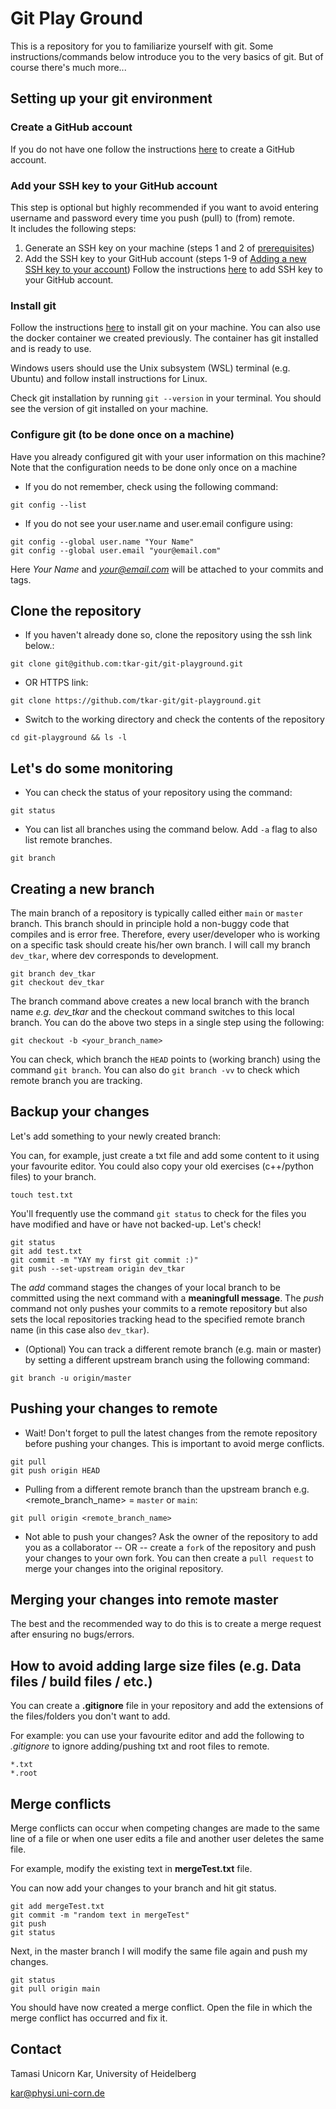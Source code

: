 # Git Play Ground

This is a repository for you to familiarize yourself with git. Some instructions/commands below introduce you to the very basics of git. But of course there's much more...
## Setting up your git environment

### Create a GitHub account
If you do not have one follow the instructions [here](https://docs.github.com/en/get-started/start-your-journey/creating-an-account-on-github) to create a GitHub account.

### Add your SSH key to your GitHub account
This step is optional but highly recommended if you want to avoid entering username and password every time you push (pull) to (from) remote.
</br>
It includes the following steps:
1. Generate an SSH key on your machine (steps 1 and 2 of [prerequisites](https://docs.github.com/en/authentication/connecting-to-github-with-ssh/adding-a-new-ssh-key-to-your-github-account?tool=webui#prerequisites))
2. Add the SSH key to your GitHub account (steps 1-9 of [Adding a new SSH key to your account](https://docs.github.com/en/authentication/connecting-to-github-with-ssh/adding-a-new-ssh-key-to-your-github-account?tool=webui#adding-a-new-ssh-key-to-your-account))
Follow the instructions [here](https://docs.github.com/en/authentication/connecting-to-github-with-ssh/adding-a-new-ssh-key-to-your-github-account?tool=webui&platform=linux) to add SSH key to your GitHub account.

### Install git
Follow the instructions [here](https://git-scm.com/book/en/v2/Getting-Started-Installing-Git) to install git on your machine.
You can also use the docker container we created previously. The container has git installed and is ready to use.

Windows users should use the Unix subsystem (WSL) terminal (e.g. Ubuntu) and follow install instructions for Linux.

Check git installation by running `git --version` in your terminal. You should see the version of git installed on your machine.

### Configure git (to be done once on a machine)

Have you already configured git with your user information on this machine?
</br>
Note that the configuration needs to be done only once on a machine

- If you do not remember, check using the following command:

```
git config --list
```

- If you do not see your user.name and user.email configure using:

```
git config --global user.name "Your Name"
git config --global user.email "your@email.com"
```

Here *Your Name* and *your@email.com* will be attached to your commits and tags.

## Clone the repository
- If you haven't already done so, clone the repository using the ssh link below.:

```
git clone git@github.com:tkar-git/git-playground.git
```
- OR HTTPS link:
```
git clone https://github.com/tkar-git/git-playground.git
```

- Switch to the working directory and check the contents of the repository
```
cd git-playground && ls -l
```
## Let's do some monitoring
- You can check the status of your repository using the command:

```
git status
```
- You can list all branches using the command below. Add `-a` flag to also list remote branches. 

```
git branch
```
## Creating a new branch

The main branch of a repository is typically called either `main` or `master` branch. This branch should in principle hold a non-buggy code that compiles and is error free.
Therefore, every user/developer who is working on a specific task should create his/her own branch. I will call my branch `dev_tkar`, where dev corresponds to development.

```
git branch dev_tkar
git checkout dev_tkar
```
The branch command above creates a new local branch with the branch name *e.g. dev_tkar* and the checkout command switches to this local branch.
You can do the above two steps in a single step using the following:

```
git checkout -b <your_branch_name>
```

You can check, which branch the `HEAD` points to (working branch) using the command `git branch`. You can also do `git branch -vv` to check which remote branch you are tracking.

## Backup your changes

Let's add something to your newly created branch:

You can, for example, just create a txt file and add some content to it using your favourite editor.
You could also copy your old exercises (c++/python files) to your branch.

```
touch test.txt
```

You'll frequently use the command `git status` to check for the files you have modified and have or have not backed-up. Let's check!

```
git status
git add test.txt
git commit -m "YAY my first git commit :)"
git push --set-upstream origin dev_tkar
```
The *add* command stages the changes of your local branch to be committed using the next command with a **meaningfull message**.
The *push* command not only pushes your commits to a remote repository but also sets the local repositories tracking head to the specified remote branch name (in this case also `dev_tkar`).

- (Optional) You can track a different remote branch (e.g. main or master) by setting a different upstream branch using the following command:

```
git branch -u origin/master
```

## Pushing your changes to remote
- Wait! Don't forget to pull the latest changes from the remote repository before pushing your changes. This is important to avoid merge conflicts.

```
git pull
git push origin HEAD
```

- Pulling from a different remote branch than the upstream branch e.g. <remote_branch_name> = `master` or `main`:

```
git pull origin <remote_branch_name>
```
- Not able to push your changes? Ask the owner of the repository to add you as a collaborator -- OR -- create a `fork` of the repository and push your changes to your own fork. You can then create a `pull request` to merge your changes into the original repository.

## Merging your changes into remote master

The best and the recommended way to do this is to create a merge request after ensuring no bugs/errors.


## How to avoid adding large size files (e.g. Data files / build files / etc.)  

You can create a **.gitignore** file in your repository and add the extensions of the files/folders you don't want to add.

For example: you can use your favourite editor and add the following to *.gitignore* to ignore adding/pushing txt and root files to remote.

```
*.txt
*.root
```

## Merge conflicts

Merge conflicts can occur when competing changes are made to the same line of a file or when one user edits a file and another user deletes the same file.

For example, modify the existing text in **mergeTest.txt** file.

You can now add your changes to your branch and hit git status.

```
git add mergeTest.txt
git commit -m "random text in mergeTest"
git push
git status
```

Next, in the master branch I will modify the same file again and push my changes.

```
git status
git pull origin main
```

You should have now created a merge conflict. Open the file in which the merge conflict has occurred and fix it.

## Contact

Tamasi Unicorn Kar, University of Heidelberg

kar@physi.uni-corn.de
